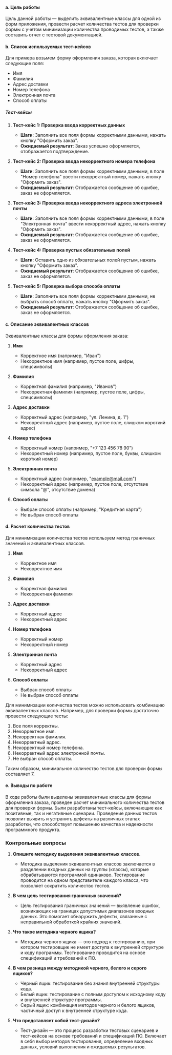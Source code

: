 #### a. Цель работы
Цель данной работы — выделить эквивалентные классы для одной из форм приложения, провести расчет количества тестов для проверки формы с учетом минимизации количества проводимых тестов, а также составить отчет с тестовой документацией.

#### b. Список используемых тест-кейсов

Для примера возьмем форму оформления заказа, которая включает следующие поля:
- Имя
- Фамилия
- Адрес доставки
- Номер телефона
- Электронная почта
- Способ оплаты

##### Тест-кейсы

1. **Тест-кейс 1: Проверка ввода корректных данных**
   - **Шаги**: Заполнить все поля формы корректными данными, нажать кнопку "Оформить заказ".
   - **Ожидаемый результат**: Заказ успешно оформляется, отображается подтверждение.

2. **Тест-кейс 2: Проверка ввода некорректного номера телефона**
   - **Шаги**: Заполнить все поля формы корректными данными, в поле "Номер телефона" ввести некорректный номер, нажать кнопку "Оформить заказ".
   - **Ожидаемый результат**: Отображается сообщение об ошибке, заказ не оформляется.

3. **Тест-кейс 3: Проверка ввода некорректного адреса электронной почты**
   - **Шаги**: Заполнить все поля формы корректными данными, в поле "Электронная почта" ввести некорректный адрес, нажать кнопку "Оформить заказ".
   - **Ожидаемый результат**: Отображается сообщение об ошибке, заказ не оформляется.

4. **Тест-кейс 4: Проверка пустых обязательных полей**
   - **Шаги**: Оставить одно из обязательных полей пустым, нажать кнопку "Оформить заказ".
   - **Ожидаемый результат**: Отображается сообщение об ошибке, заказ не оформляется.

5. **Тест-кейс 5: Проверка выбора способа оплаты**
   - **Шаги**: Заполнить все поля формы корректными данными, не выбрать способ оплаты, нажать кнопку "Оформить заказ".
   - **Ожидаемый результат**: Отображается сообщение об ошибке, заказ не оформляется.

#### c. Описание эквивалентных классов

Эквивалентные классы для формы оформления заказа:

1. **Имя**
   - Корректное имя (например, "Иван")
   - Некорректное имя (например, пустое поле, цифры, спецсимволы)

2. **Фамилия**
   - Корректная фамилия (например, "Иванов")
   - Некорректная фамилия (например, пустое поле, цифры, спецсимволы)

3. **Адрес доставки**
   - Корректный адрес (например, "ул. Ленина, д. 1")
   - Некорректный адрес (например, пустое поле, слишком короткий адрес)

4. **Номер телефона**
   - Корректный номер (например, "+7 123 456 78 90")
   - Некорректный номер (например, пустое поле, буквы, слишком короткий номер)

5. **Электронная почта**
   - Корректный адрес (например, "example@mail.com")
   - Некорректный адрес (например, пустое поле, отсутствие символа "@", отсутствие домена)

6. **Способ оплаты**
   - Выбран способ оплаты (например, "Кредитная карта")
   - Не выбран способ оплаты

#### d. Расчет количества тестов

Для минимизации количества тестов используем метод граничных значений и эквивалентных классов. 

1. **Имя**
   - Корректное имя
   - Некорректное имя

2. **Фамилия**
   - Корректная фамилия
   - Некорректная фамилия

3. **Адрес доставки**
   - Корректный адрес
   - Некорректный адрес

4. **Номер телефона**
   - Корректный номер
   - Некорректный номер

5. **Электронная почта**
   - Корректный адрес
   - Некорректный адрес

6. **Способ оплаты**
   - Выбран способ оплаты
   - Не выбран способ оплаты

Для минимизации количества тестов можно использовать комбинацию эквивалентных классов. Например, для проверки формы достаточно провести следующие тесты:

1. Все поля корректны.
2. Некорректное имя.
3. Некорректная фамилия.
4. Некорректный адрес.
5. Некорректный номер телефона.
6. Некорректный адрес электронной почты.
7. Не выбран способ оплаты.

Таким образом, минимальное количество тестов для проверки формы составляет 7.

#### e. Выводы по работе
В ходе работы были выделены эквивалентные классы для формы оформления заказа, проведен расчет минимального количества тестов для проверки формы. Были разработаны тест-кейсы, включающие как позитивные, так и негативные сценарии. Проведение данных тестов позволит выявить и устранить дефекты на различных этапах разработки, что способствует повышению качества и надежности программного продукта.

### Контрольные вопросы

1. **Опишите методику выделения эквивалентных классов.**
   - Методика выделения эквивалентных классов заключается в разделении входных данных на группы (классы), которые обрабатываются программой одинаково. Тестирование проводится на одном представителе каждого класса, что позволяет сократить количество тестов.

2. **В чем цель тестирования граничных значений?**
   - Цель тестирования граничных значений — выявление ошибок, возникающих на границах допустимых диапазонов входных данных. Это помогает обнаружить дефекты, связанные с неправильной обработкой крайних значений.

3. **Что такое методика черного ящика?**
   - Методика черного ящика — это подход к тестированию, при котором тестировщик не имеет доступа к внутренней структуре и коду программы. Тестирование проводится на основе спецификаций и требований к ПО.

4. **В чем разница между методикой черного, белого и серого ящиков?**
   - Черный ящик: тестирование без знания внутренней структуры кода.
   - Белый ящик: тестирование с полным доступом к исходному коду и внутренней структуре программы.
   - Серый ящик: комбинация методов черного и белого ящиков, частичный доступ к внутренней структуре кода.

5. **Что представляет собой тест-дизайн?**
   - Тест-дизайн — это процесс разработки тестовых сценариев и тест-кейсов на основе требований и спецификаций ПО. Включает в себя выбор методов тестирования, определение входных данных, условий выполнения и ожидаемых результатов.